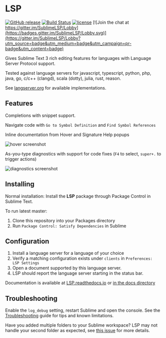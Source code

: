 # LSP

[![GitHub release](https://img.shields.io/github/release/tomv564/LSP.svg)](https://github.com/tomv564/LSP/releases) [![Build Status](https://travis-ci.org/tomv564/LSP.svg?branch=master)](https://travis-ci.org/tomv564/LSP) [![license](https://img.shields.io/github/license/mashape/apistatus.svg)]() [![Join the chat at https://gitter.im/SublimeLSP/Lobby](https://badges.gitter.im/SublimeLSP/Lobby.svg)](https://gitter.im/SublimeLSP/Lobby?utm_source=badge&utm_medium=badge&utm_campaign=pr-badge&utm_content=badge) 

Gives Sublime Text 3 rich editing features for languages with Language Server Protocol support.

Tested against language servers for javascript, typescript, python, php, java, go, c/c++ (clangd), scala (dotty), julia, rust, reason. 

See [langserver.org](http://langserver.org) for available implementations.

## Features

Completions with snippet support.

Navigate code with `Go to Symbol Definition` and `Find Symbol References`

Inline documentation from Hover and Signature Help popups

![hover screenshot](https://raw.githubusercontent.com/tomv564/LSP/master/docs/images/screenshot-hover.png)

As-you-type diagnostics with support for code fixes (`F4` to select, `super+.` to trigger actions)

![diagnostics screenshot](https://raw.githubusercontent.com/tomv564/LSP/master/docs/images/screenshot-diagnostics-action.png)

## Installing

Normal installation: Install the **LSP** package through Package Control in Sublime Text.

To run latest master:
1. Clone this repository into your Packages directory
2. Run `Package Control: Satisfy Dependencies` in Sublime

## Configuration

1. Install a language server for a language of your choice
2. Verify a matching configuration exists under `clients` in `Preferences: LSP Settings` 
3. Open a document supported by this language server. 
4. LSP should report the language server starting in the status bar.

Documentation is available at [LSP.readthedocs.io](https://LSP.readthedocs.io) or [in the docs directory](https://github.com/tomv564/LSP/blob/master/docs/index.md)

## Troubleshooting

Enable the `log_debug` setting, restart Sublime and open the console.
See the [Troubleshooting](https://lsp.readthedocs.io/en/latest/#troubleshooting) guide for tips and known limitations.

Have you added multiple folders to your Sublime workspace? LSP may not handle your second folder as expected, see [this issue](https://github.com/tomv564/LSP/issues/33) for more details.